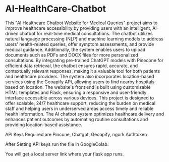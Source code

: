 
# AI-HealthCare-Chatbot

This "AI Healthcare Chatbot Website for Medical Queries" project aims to improve healthcare accessibility by providing users with an intelligent, AI-driven chatbot for real-time medical consultations. The chatbot utilizes natural language processing (NLP) and machine learning models to address users' health-related queries, offer symptom assessments, and provide medical guidance. Additionally, the system enables users to upload documents such as PDFs and DOCX files for more personalized consultations. By integrating pre-trained ChatGPT models with Pinecone for efficient data retrieval, the chatbot ensures rapid, accurate, and contextually relevant responses, making it a valuable tool for both patients and healthcare providers. The system also incorporates location-based services using the Geoapify API, allowing users to find nearby hospitals based on location. The website's front end is built using customizable HTML templates and Flask, ensuring a responsive and user-friendly interface accessible across various devices. This project is designed to offer scalable, 24/7 healthcare support, reducing the burden on medical staff and helping users in underserved areas access timely and reliable health information. The AI chatbot system optimizes healthcare delivery and enhances patient outcomes by automating routine consultations and providing location-based assistance. 




API Keys Required are Pincone, Chatgpt, Geoapify, ngork Authtoken


After Setting API keys run the file in GoogleColab.

You will get a local server link where your flask app runs.

